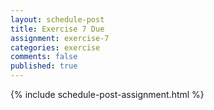 ```yaml
---
layout: schedule-post
title: Exercise 7 Due
assignment: exercise-7
categories: exercise
comments: false
published: true
---
```

{% include schedule-post-assignment.html %}
